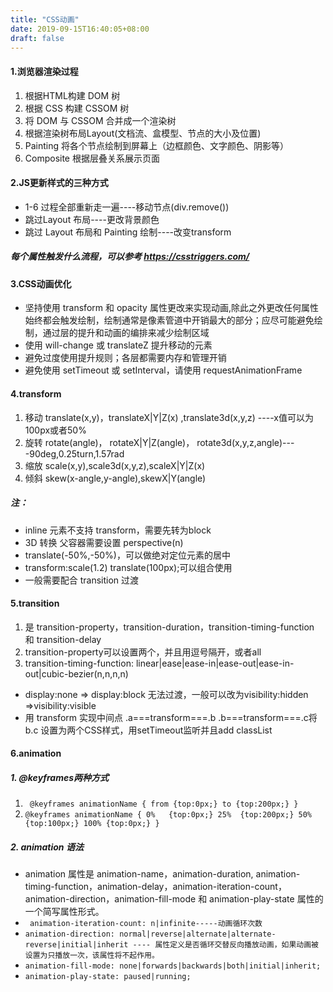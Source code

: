 ```yaml
---
title: "CSS动画"
date: 2019-09-15T16:40:05+08:00
draft: false
---
```

#### 1.浏览器渲染过程

1. 根据HTML构建 DOM 树
2. 根据 CSS 构建 CSSOM 树
3. 将 DOM 与 CSSOM 合并成一个渲染树
4. 根据渲染树布局Layout(文档流、盒模型、节点的大小及位置)
5. Painting 将各个节点绘制到屏幕上（边框颜色、文字颜色、阴影等）
6. Composite 根据层叠关系展示页面


#### 2.JS更新样式的三种方式
  * 1-6 过程全部重新走一遍----移动节点(div.remove())
  * 跳过Layout 布局----更改背景颜色
  * 跳过 Layout 布局和 Painting 绘制----改变transform

##### 每个属性触发什么流程，可以参考  https://csstriggers.com/
#### 3.CSS动画优化
* 坚持使用 transform 和 opacity 属性更改来实现动画,除此之外更改任何属性始终都会触发绘制，绘制通常是像素管道中开销最大的部分；应尽可能避免绘制，通过层的提升和动画的编排来减少绘制区域
* 使用 will-change 或 translateZ 提升移动的元素
* 避免过度使用提升规则；各层都需要内存和管理开销
* 避免使用 setTimeout 或 setInterval，请使用 requestAnimationFrame

#### 4.transform
 1. 移动 translate(x,y)，translateX|Y|Z(x) ,translate3d(x,y,z) ----x值可以为100px或者50%
 2. 旋转 rotate(angle)， rotateX|Y|Z(angle)， rotate3d(x,y,z,angle)----90deg,0.25turn,1.57rad
 3. 缩放 scale(x,y),scale3d(x,y,z),scaleX|Y|Z(x)
 4. 倾斜 skew(x-angle,y-angle),skewX|Y(angle)


##### 注：
 * inline 元素不支持 transform，需要先转为block
 *  3D 转换 父容器需要设置 perspective(n)
 * translate(-50%,-50%)，可以做绝对定位元素的居中
 * transform:scale(1.2) translate(100px);可以组合使用
 * 一般需要配合 transition 过渡
#### 5.transition 
1. 是 transition-property，transition-duration，transition-timing-function 和 transition-delay 
2. transition-property可以设置两个，并且用逗号隔开，或者all
3. transition-timing-function: linear|ease|ease-in|ease-out|ease-in-out|cubic-bezier(n,n,n,n)
* display:none => display:block 无法过渡，一般可以改为visibility:hidden =>visibility:visible
* 用 transform 实现中间点 .a===transform===.b
.b===transform===.c将 b.c 设置为两个CSS样式，用setTimeout监听并且add classList


#### 6.animation 
##### 1. @keyframes两种方式
1. ` @keyframes animationName
{
from {top:0px;}
to {top:200px;}
}`
2. `@keyframes animationName
{
0%   {top:0px;}
25%  {top:200px;}
50%  {top:100px;}
100% {top:0px;}
}`


##### 2. animation 语法
 * animation 属性是 animation-name，animation-duration, animation-timing-function，animation-delay，animation-iteration-count，animation-direction，animation-fill-mode 和 animation-play-state 属性的一个简写属性形式。
* ` animation-iteration-count: n|infinite-----动画循环次数`
* `animation-direction: normal|reverse|alternate|alternate-reverse|initial|inherit ---- 属性定义是否循环交替反向播放动画，如果动画被设置为只播放一次，该属性将不起作用。`
* `animation-fill-mode: none|forwards|backwards|both|initial|inherit;`
* `animation-play-state: paused|running;`


